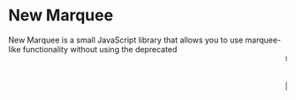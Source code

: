 # New Marquee

New Marquee is a small JavaScript library that allows you to use marquee-like functionality without using the deprecated <marquee> tag.  The primary way to use this is to use the <new-marquee> custom Shadow-DOM component privided, but there is also an alternate version where you can assign the ID to any HTML element.

## Features

- **Marquee Functionality**: New Marquee allows you to have the same or better functionality than using the deprecated <marquee> tag
- **Seamless Animation**: The content emerges from one side of the screen, scrolls away, and then once it has completely scrolled away, the content seamlessly re-emerges from the other side
- **Adjustable Speed**: Allows for variable speed
- **Four Directions**: Supports four directions - up, down, left, and right
- **Persistance Between Pages**: Optional persistance between pages where the animation will seamlessly continue when navigating to another page that has an identical use of New Marquee
- **Pause on Hover**: Optional pause of marquee scrolling animation when hovering over the New Marquee content - resumes when no longer hovering

## Usage

### With <new-marquee> Shadow DOM Element

**With CDN**: ```html<link rel="stylesheet" href="https://cdn.jsdelivr.net/gh/githubUser/example@1.0.0/main.js">```
<br/>
**Use Locally Without CDN**: https://cdn.jsdelivr.net/gh/githubUser/example@1.0.0/main.js

    <new-marquee speed="150" direction="left" persistent="true" pauseonhover="true">
        <div style="display: flex; align-items: center;">
            <p>Lorem ipsum dolor sit amet, consectetur adipisicing elit.</p><p>Magni repellat nemo nesciunt rerum asperiores assumenda ex quos dignissimos.</p>
        </div>
    </new-marquee>

### Without Shadow DOM Element

**With CDN**: ```html<link rel="stylesheet" href="https://cdn.jsdelivr.net/gh/githubUser/example@1.0.0/main.js">```
<br/>
**Use Locally Without CDN**: https://cdn.jsdelivr.net/gh/githubUser/example@1.0.0/main.js

    <section class="new-marquee-container" data-direction="left" data-speed="150" data-pauseonhover="true" data-persistent="true">
        <div id="new-marquee-content" style="display: flex; align-items: center;">
            <p>Lorem ipsum dolor sit amet, consectetur adipisicing elit.</p><p>Magni repellat nemo nesciunt rerum asperiores assumenda ex quos dignissimos.</p>
        </div>
    </section>

## Default Direction

- If the direction attribute is left blank or with an invalid value, New Marquee will default to moving left.  The exception is if the HTML Lang attribute on the page is set to a language that primarily reads right to left on digital devices- then, the default will be to move right.
